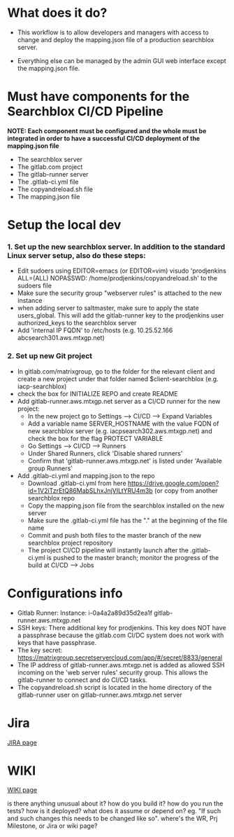 # What does it do?

* This workflow is to allow developers and managers with access to change and deploy the mapping.json file of a production searchblox server.

 * Everything else can be managed by the admin GUI web interface except the mapping.json file.

# Must have components for the Searchblox CI/CD Pipeline

**NOTE: Each component must be configured and the whole must be integrated in order to have a successful CI/CD deployment of the mapping.json file**

* The searchblox server
* The gitlab.com project
* The gitlab-runner server
* The .gitlab-ci.yml file
* The copyandreload.sh file
* The mapping.json file

# Setup the local dev

### 1. Set up the new searchblox server. In addition to the standard Linux server setup, also do these steps:

* Edit sudoers using EDITOR=emacs (or EDITOR=vim) visudo 'prodjenkins ALL=(ALL) NOPASSWD: /home/prodjenkins/copyandreload.sh' to the sudoers file
* Make sure the security group "webserver rules" is attached to the new instance
* when adding server to saltmaster, make sure to apply the state users_global. This will add the gitlab-runner key to the prodjenkins user authorized_keys to the searchblox server
* Add 'internal IP FQDN' to /etc/hosts (e.g. 10.25.52.166 abcsearch301.aws.mtxgp.net)

### 2. Set up new Git project

* In gitlab.com/matrixgroup, go to the folder for the relevant client and create a new project under that folder named $client-searchblox (e.g. iacp-searchblox)
* check the box for INITIALIZE REPO and create README
* Add gitlab-runner.aws.mtxgp.net server as a CI/CD runner for the new project:
    * In the new project go to Settings --> CI/CD --> Expand Variables
    * Add a variable name SERVER_HOSTNAME with the value FQDN of new searchblox server (e.g. iacpsearch302.aws.mtxgp.net) and check the box for the flag PROTECT VARIABLE
    * Go Settings --> CI/CD --> Runners
    * Under Shared Runners, click 'Disable shared runners'
    * Confirm that 'gitlab-runner.aws.mtxgp.net' is listed under 'Available group Runners'
* Add .gitlab-ci.yml and mapping.json to the repo
    * Download .gitlab-ci.yml from here https://drive.google.com/open?id=1V2iTzrEtQ86MabSLhxJnjVILtYRU4m3b (or copy from another searchblox repo
    * Copy the mapping.json file from the searchblox installed on the new server
    * Make sure the .gitlab-ci.yml file has the "." at the beginning of the file name
    * Commit and push both files to the master branch of the new searchblox project repository
    * The project CI/CD pipeline will instantly launch after the .gitlab-ci.yml is pushed to the master branch; monitor the progress of the build at CI/CD --> Jobs

# Configurations info

* Gitlab Runner: Instance: i-0a4a2a89d35d2ea1f gitlab-runner.aws.mtxgp.net
* SSH keys: There additional key for prodjenkins. This key does NOT have a passphrase because the gitlab.com CI/DC system does not work with keys that have passphrase.
* The key secret: https://matrixgroup.secretservercloud.com/app/#/secret/8833/general
* The IP address of gitlab-runner.aws.mtxgp.net is added as allowed SSH incoming on the 'web server rules' security group. This allows the gitlab-runner to connect and do CI/CD tasks.
* The copyandreload.sh script is located in the home directory of the gitlab-runner user on gitlab-runner.aws.mtxgp.net server

# Jira
[JIRA page](https://matrix-group.atlassian.net/browse/ITGEN-80)

# WIKI
[WIKI page](https://wiki.matrixgroup.net/index.php/Searchblox_CI/CD_in_gitlab.com)

is there anything unusual about it?
how do you build it?
how do you run the tests?
how is it deployed?
what does it assume or depend on? eg. "If such and such changes this needs to be changed like so".
where's the WR, Prj Milestone, or Jira or wiki page?